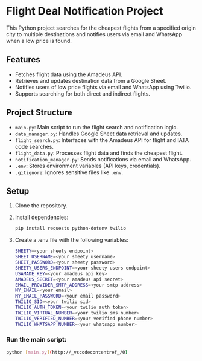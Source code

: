 # Flight Deal Notification Project

This Python project searches for the cheapest flights from a specified origin city to multiple destinations and notifies users via email and WhatsApp when a low price is found.

## Features

- Fetches flight data using the Amadeus API.
- Retrieves and updates destination data from a Google Sheet.
- Notifies users of low price flights via email and WhatsApp using Twilio.
- Supports searching for both direct and indirect flights.

## Project Structure

- `main.py`: Main script to run the flight search and notification logic.
- `data_manager.py`: Handles Google Sheet data retrieval and updates.
- `flight_search.py`: Interfaces with the Amadeus API for flight and IATA code searches.
- `flight_data.py`: Processes flight data and finds the cheapest flight.
- `notification_manager.py`: Sends notifications via email and WhatsApp.
- `.env`: Stores environment variables (API keys, credentials).
- `.gitignore`: Ignores sensitive files like `.env`.

## Setup

1. Clone the repository.

2. Install dependencies:

   ```sh
   pip install requests python-dotenv twilio
   ```

3. Create a .env file with the following variables:
   ```sh
   SHEETY=<your sheety endpoint>
   SHEET_USERNAME=<your sheety username>
   SHEET_PASSWORD=<your sheety password>
   SHEETY_USERS_ENDPOINT=<your sheety users endpoint>
   USAMADE_KEY=<your amadeus api key>
   AMADEUS_SECRET=<your amadeus api secret>
   EMAIL_PROVIDER_SMTP_ADDRESS=<your smtp address>
   MY_EMAIL=<your email>
   MY_EMAIL_PASSWORD=<your email password>
   TWILIO_SID=<your twilio sid>
   TWILIO_AUTH_TOKEN=<your twilio auth token>
   TWILIO_VIRTUAL_NUMBER=<your twilio sms number>
   TWILIO_VERIFIED_NUMBER=<your verified phone number>
   TWILIO_WHATSAPP_NUMBER=<your whatsapp number>
   ```

### Run the main script:

```sh
python [main.py](http://_vscodecontentref_/0)
```
